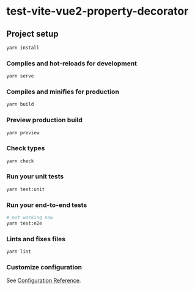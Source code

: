 # test-vite-vue2-property-decorator

## Project setup

```sh
yarn install
```

### Compiles and hot-reloads for development

```sh
yarn serve
```

### Compiles and minifies for production

```sh
yarn build
```

### Preview production build

```sh
yarn preview
```

### Check types

```sh
yarn check
```

### Run your unit tests

```sh
yarn test:unit
```

### Run your end-to-end tests

```sh
# not working now
yarn test:e2e
```

### Lints and fixes files

```sh
yarn lint
```

### Customize configuration

See [Configuration Reference](https://vitejs.dev/config/).

